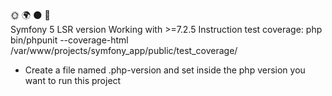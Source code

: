 :sun_with_face: :earth_africa: :new_moon: :milky_way:  
Symfony 5 LSR version
Working with >=7.2.5 
Instruction test coverage: php bin/phpunit --coverage-html /var/www/projects/symfony_app/public/test_coverage/  
- Create a file named .php-version and set inside the php version you want to run this project
